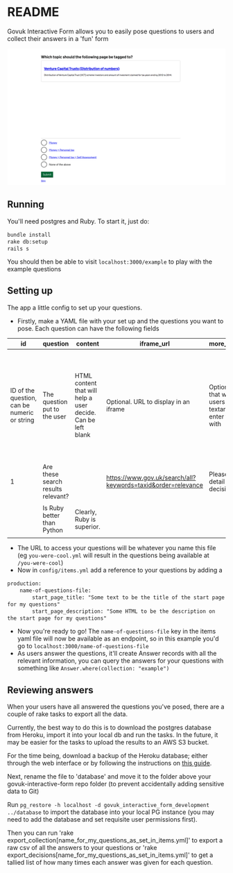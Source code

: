 # README

Govuk Interactive Form allows you to easily pose questions to users and collect their answers in a 'fun' form

![screenshot](docs/screenshot.png)


## Running

You'll need postgres and Ruby. To start it, just do:
```
bundle install
rake db:setup
rails s
```
You should then be able to visit `localhost:3000/example` to play with the example questions




## Setting up

The app a little config to set up your questions. 

* Firstly, make a YAML file with your set up and the questions you want to pose. Each question can have the following fields

| id                                           | question                           | content                                                      | iframe_url                                                   | more_detail_prompt                                                                               | key_to_show_more_detail_prompt                                                                                                   | answers                                                                                                       |
|----------------------------------------------|------------------------------------|--------------------------------------------------------------|--------------------------------------------------------------|--------------------------------------------------------------------------------------------------|----------------------------------------------------------------------------------------------------------------------------------|---------------------------------------------------------------------------------------------------------------|
| ID of the question, can be numeric or string | The question put to the user       | HTML content that will help a user decide. Can be left blank | Optional. URL to display in an iframe                        | Optional. Prompt that will be shown to users above a textarea they can enter free form text with | Optional. They key of an answer that you want to show a textarea where they can enter more information about their decision with | Array of answers a user can select from to answer the question. Each must have an entry for 'key' and 'text'  |
| 1                                            | Are these search results relevant? |                                                              | https://www.gov.uk/search/all?keywords=taxid&order=relevance | Please provide more detail on your decision                                                      |                                                                                                                                  |                                                                                                               |
|                                              | Is Ruby better than Python         | <p>Clearly, Ruby is superior.</p>                            |                                                              |                                                                                                  |                                                                                                                                  |                                                                                                               |
* The URL to access your questions will be whatever you name this file (eg `you-were-cool.yml` will result in the questions being available at `/you-were-cool`)
* Now in `config/items.yml` add a reference to your questions by adding a 
```
production:
    name-of-questions-file:
        start_page_title: "Some text to be the title of the start page for my questions"
        start_page_description: "Some HTML to be the description on the start page for my questions"
```


* Now you're ready to go! The `name-of-questions-file` key in the items yaml file will now be available as an endpoint, so in this example you'd go to `localhost:3000/name-of-questions-file`
* As users answer the questions, it'll create Answer records with all the relevant information, you can query the answers for your questions with something like `Answer.where(collection: "example")` 

## Reviewing answers

When your users have all answered the questions you've posed, there are a couple of rake tasks to export all the data.

Currently, the best way to do this is to download the postgres database from Heroku, import it into your local db and run the tasks. In the future, it may be easier for the tasks to upload the results to an AWS S3 bucket.

For the time being, download a backup of the Heroku database; either through the web interface or by following the instructions on [this guide](https://devcenter.heroku.com/articles/heroku-postgres-import-export).

Next, rename the file to 'database' and move it to the folder above your govuk-interactive-form repo folder (to prevent accidentally adding sensitive data to Git)

Run `pg_restore -h localhost -d govuk_interactive_form_development ../database` to import the database into your local PG instance (you may need to add the database and set requisite user permissions first).

Then you can run 'rake export_collection[name_for_my_questions_as_set_in_items.yml]' to export a raw csv of all the answers to your questions or 'rake export_decisions[name_for_my_questions_as_set_in_items.yml]' to get a tallied list of how many times each answer was given for each question. 

